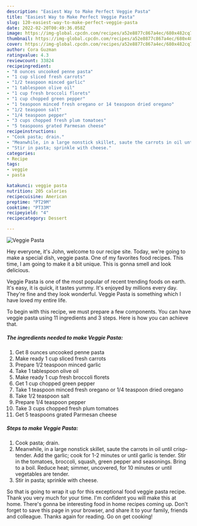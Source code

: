 ```yaml
---
description: "Easiest Way to Make Perfect Veggie Pasta"
title: "Easiest Way to Make Perfect Veggie Pasta"
slug: 120-easiest-way-to-make-perfect-veggie-pasta
date: 2022-02-20T00:49:36.058Z
image: https://img-global.cpcdn.com/recipes/a52e8877c867a4ec/680x482cq70/veggie-pasta-recipe-main-photo.jpg
thumbnail: https://img-global.cpcdn.com/recipes/a52e8877c867a4ec/680x482cq70/veggie-pasta-recipe-main-photo.jpg
cover: https://img-global.cpcdn.com/recipes/a52e8877c867a4ec/680x482cq70/veggie-pasta-recipe-main-photo.jpg
author: Cora Guzman
ratingvalue: 4.3
reviewcount: 33824
recipeingredient:
- "8 ounces uncooked penne pasta"
- "1 cup sliced fresh carrots"
- "1/2 teaspoon minced garlic"
- "1 tablespoon olive oil"
- "1 cup fresh broccoli florets"
- "1 cup chopped green pepper"
- "1 teaspoon minced fresh oregano or 14 teaspoon dried oregano"
- "1/2 teaspoon salt"
- "1/4 teaspoon pepper"
- "3 cups chopped fresh plum tomatoes"
- "5 teaspoons grated Parmesan cheese"
recipeinstructions:
- "Cook pasta; drain."
- "Meanwhile, in a large nonstick skillet, saute the carrots in oil until crisp-tender. Add the garlic; cook for 1-2 minutes or until garlic is tender. Stir in the tomatoes, broccoli, squash, green pepper and seasonings. Bring to a boil. Reduce heat; simmer, uncovered, for 10 minutes or until vegetables are tender."
- "Stir in pasta; sprinkle with cheese."
categories:
- Recipe
tags:
- veggie
- pasta

katakunci: veggie pasta 
nutrition: 205 calories
recipecuisine: American
preptime: "PT29M"
cooktime: "PT33M"
recipeyield: "4"
recipecategory: Dessert

---
```



![Veggie Pasta](https://img-global.cpcdn.com/recipes/a52e8877c867a4ec/680x482cq70/veggie-pasta-recipe-main-photo.jpg)

Hey everyone, it's John, welcome to our recipe site. Today, we're going to make a special dish, veggie pasta. One of my favorites food recipes. This time, I am going to make it a bit unique. This is gonna smell and look delicious.

Veggie Pasta is one of the most popular of recent trending foods on earth. It's easy, it is quick, it tastes yummy. It's enjoyed by millions every day. They're fine and they look wonderful. Veggie Pasta is something which I have loved my entire life.




To begin with this recipe, we must prepare a few components. You can have veggie pasta using 11 ingredients and 3 steps. Here is how you can achieve that.

<!--inarticleads1-->

##### The ingredients needed to make Veggie Pasta:

1. Get 8 ounces uncooked penne pasta
1. Make ready 1 cup sliced fresh carrots
1. Prepare 1/2 teaspoon minced garlic
1. Take 1 tablespoon olive oil
1. Make ready 1 cup fresh broccoli florets
1. Get 1 cup chopped green pepper
1. Take 1 teaspoon minced fresh oregano or 1/4 teaspoon dried oregano
1. Take 1/2 teaspoon salt
1. Prepare 1/4 teaspoon pepper
1. Take 3 cups chopped fresh plum tomatoes
1. Get 5 teaspoons grated Parmesan cheese




<!--inarticleads2-->

##### Steps to make Veggie Pasta:

1. Cook pasta; drain.
1. Meanwhile, in a large nonstick skillet, saute the carrots in oil until crisp-tender. Add the garlic; cook for 1-2 minutes or until garlic is tender. Stir in the tomatoes, broccoli, squash, green pepper and seasonings. Bring to a boil. Reduce heat; simmer, uncovered, for 10 minutes or until vegetables are tender.
1. Stir in pasta; sprinkle with cheese.




So that is going to wrap it up for this exceptional food veggie pasta recipe. Thank you very much for your time. I'm confident you will make this at home. There's gonna be interesting food in home recipes coming up. Don't forget to save this page in your browser, and share it to your family, friends and colleague. Thanks again for reading. Go on get cooking!
